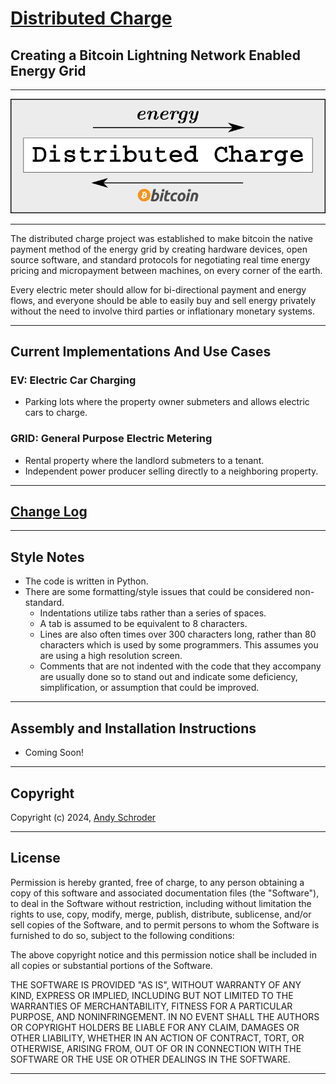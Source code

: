 [Distributed Charge](http://AndySchroder.com/DistributedCharge/)
================================================================
## Creating a Bitcoin Lightning Network Enabled Energy Grid ##
  
  
_______________________________________________________________________________

[![Simple Schematic](DistributedCharge-SimplestSchematic.png)](http://AndySchroder.com/DistributedCharge/)
_______________________________________________________________________________
  
  
The distributed charge project was established to make bitcoin the native payment method of the energy grid by creating hardware devices, open source software, and standard protocols for negotiating real time energy pricing and micropayment between machines, on every corner of the earth.

Every electric meter should allow for bi-directional payment and energy flows, and everyone should be able to easily buy and sell energy privately without the need to involve third parties or inflationary monetary systems. 
  
  
_______________________________________________________________________________

Current Implementations And Use Cases
-------------------------------------

### EV: Electric Car Charging
 - Parking lots where the property owner submeters and allows electric cars to charge.

### GRID: General Purpose Electric Metering
 - Rental property where the landlord submeters to a tenant.
 - Independent power producer selling directly to a neighboring property.
  
  
________________________________________________________________


[Change Log](CHANGES.md)
------------------------
  
  
________________________________________________________________


Style Notes
-----------

- The code is written in Python.
- There are some formatting/style issues that could be considered non-standard.
   - Indentations utilize tabs rather than a series of spaces.
   - A tab is assumed to be equivalent to 8 characters.
   - Lines are also often times over 300 characters long, rather than 80 characters which is used by some programmers. This assumes you are using a high resolution screen.
   - Comments that are not indented with the code that they accompany are usually done so to stand out and indicate some deficiency, simplification, or assumption that could be improved.
  
  
________________________________________________________________


Assembly and Installation Instructions
--------------------------------------

- Coming Soon!
  
  
________________________________________________________________


Copyright
---------

Copyright (c) 2024, [Andy Schroder](http://AndySchroder.com)
  
  
________________________________________________________________


License
-------

Permission is hereby granted, free of charge, to any person obtaining a copy of this software and associated documentation files (the "Software"), to deal in the Software without restriction, including without limitation the rights to use, copy, modify, merge, publish, distribute, sublicense, and/or sell copies of the Software, and to permit persons to whom the Software is furnished to do so, subject to the following conditions:

The above copyright notice and this permission notice shall be included in all copies or substantial portions of the Software.

THE SOFTWARE IS PROVIDED "AS IS", WITHOUT WARRANTY OF ANY KIND, EXPRESS OR IMPLIED, INCLUDING BUT NOT LIMITED TO THE WARRANTIES OF MERCHANTABILITY, FITNESS FOR A PARTICULAR PURPOSE, AND NONINFRINGEMENT. IN NO EVENT SHALL THE AUTHORS OR COPYRIGHT HOLDERS BE LIABLE FOR ANY CLAIM, DAMAGES OR OTHER LIABILITY, WHETHER IN AN ACTION OF CONTRACT, TORT, OR OTHERWISE, ARISING FROM, OUT OF OR IN CONNECTION WITH THE SOFTWARE OR THE USE OR OTHER DEALINGS IN THE SOFTWARE.
  
  
________________________________________________________________


